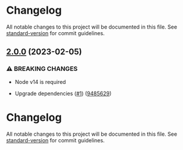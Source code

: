 # Changelog

All notable changes to this project will be documented in this file. See [standard-version](https://github.com/conventional-changelog/standard-version) for commit guidelines.

## [2.0.0](https://github.com/avaly/pino-catch-all/compare/v1.0.2...v2.0.0) (2023-02-05)


### ⚠ BREAKING CHANGES

* Node v14 is required

* Upgrade dependencies ([#1](https://github.com/avaly/pino-catch-all/issues/1)) ([9485629](https://github.com/avaly/pino-catch-all/commit/94856299bf2498fa46eec7d03536b9f2b9eb349d))

# Changelog

All notable changes to this project will be documented in this file. See [standard-version](https://github.com/conventional-changelog/standard-version) for commit guidelines.
